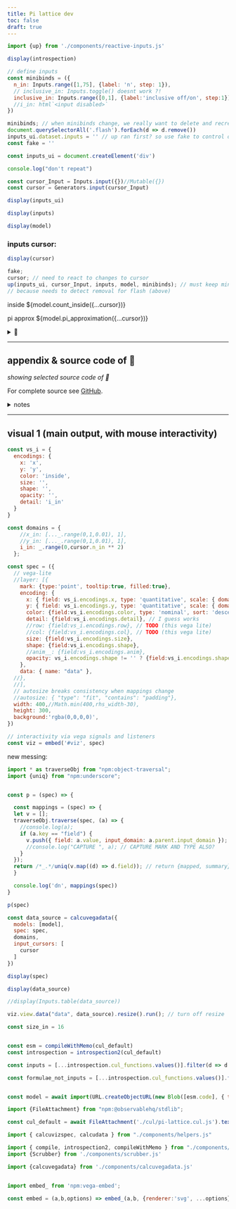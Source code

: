 ```yaml
---
title: Pi lattice dev
toc: false
draft: true
---
```


```js
import {up} from './components/reactive-inputs.js'
```

```js
display(introspection)
```

```js
// define inputs
const minibinds = ({
  n_in: Inputs.range([1,75], {label: 'n', step: 1}),
  // inclusive_in: Inputs.toggle() doesnt work ?!
  inclusive_in: Inputs.range([0,1], {label:'inclusive off/on', step:1}),
  //i_in: html`<input disabled>`
})
```


```js
minibinds; // when minibinds change, we really want to delete and recreate inputs
document.querySelectorAll('.flash').forEach(d => d.remove())
inputs_ui.dataset.inputs = '' // up ran first? so use fake to control order:
const fake = ''
```


```js
const inputs_ui = document.createElement('div')
```

```js
console.log("don't repeat")

const cursor_Input = Inputs.input({})//Mutable({})
const cursor = Generators.input(cursor_Input)

display(inputs_ui)
```

```js
display(inputs)

display(model)
```


### inputs cursor:

```js
display(cursor)
```


```js
fake;
cursor; // need to react to changes to cursor
up(inputs_ui, cursor_Input, inputs, model, minibinds); // must keep minibinds sep. to pick up updates
// because needs to detect removal for flash (above)
```



<div id="viz"></div>

inside ${model.count_inside({...cursor})}

pi approx ${model.pi_approximation({...cursor})}

<details><summary>📜</summary>

```js echo
const pis = [5, 10, 20,30,50,55,60,65,70,75]
  .map(n_in => ({n_in, pi_approximation: model.pi_approximation({...cursor, n_in}), error: model.error({...cursor, n_in})}))

display(Inputs.table(pis, {sort: 'n_in', reverse: true, format: { pi_approximation: d3.format(',.10f'), error: d3.format(',.4f') }}))
```

</details>

---


## appendix & source code of 🎨

*showing selected source code of 🎨*

For complete source see [GitHub](https://github.com/declann/calculang-develop-with-framework/tree/dev).

<details><summary>notes</summary>this is Javascript and using tools and patterns that I repeat, but remember that calculang is unopinionated!<br />
calculang/output is also highly portable and uniform.</details>

---


## visual 1 (main output, with mouse interactivity)

```js echo
const vs_i = {
  encodings: {
    x: 'x',
    y: 'y',
    color: 'inside',
    size: '',
    shape: '',
    opacity: '',
    detail: 'i_in'
  }
}

const domains = {
    //x_in: [..._.range(0,1,0.01), 1],
    //y_in: [..._.range(0,1,0.01), 1],
    i_in: _.range(0,cursor.n_in ** 2)
  };

const spec = ({
  // vega-lite
  //layer: [{
    mark: {type:'point', tooltip:true, filled:true},
    encoding: {
      x: { field: vs_i.encodings.x, type: 'quantitative', scale: { domain: [0,1]} },
      y: { field: vs_i.encodings.y, type: 'quantitative', scale: { domain: [0,1]}  },
      color: {field:vs_i.encodings.color, type: 'nominal', sort: 'descending', legend: true},
      detail: {field:vs_i.encodings.detail}, // I guess works
      //row: {field:vs_i.encodings.row}, // TODO (this vega lite)
      //col: {field:vs_i.encodings.col}, // TODO (this vega lite)
      size: {field:vs_i.encodings.size},
      shape: {field:vs_i.encodings.shape},
      //anim__: {field:vs_i.encodings.anim},
      opacity: vs_i.encodings.shape != '' ? {field:vs_i.encodings.shape} : {}, // OVERRIDES APPROACH?
    },
    data: { name: "data" },
  //},
  //],
  // autosize breaks consistency when mappings change
  //autosize: { "type": "fit", "contains": "padding"},
  width: 400,//Math.min(400,rhs_width-30),
  height: 300,
  background:'rgba(0,0,0,0)',
})

// interactivity via vega signals and listeners
const viz = embed('#viz', spec)
```

new messing:

```js echo
import * as traverseObj from "npm:object-traversal";
import {uniq} from "npm:underscore";


const p = (spec) => {

  const mappings = (spec) => {
  let v = [];
  traverseObj.traverse(spec, (a) => {
    //console.log(a);
    if (a.key == "field") {
      v.push({ field: a.value, input_domain: a.parent.input_domain });
      //console.log("CAPTURE ", a); // CAPTURE MARK AND TYPE ALSO?
    }
  });
  return /*_.*/uniq(v.map((d) => d.field)); // return {mapped, summary}
  }

  console.log('dn', mappings(spec))
}

p(spec)
```

```js echo
const data_source = calcuvegadata({
  models: [model],
  spec: spec,
  domains,
  input_cursors: [
    cursor
  ]
})

display(spec)

display(data_source)

//display(Inputs.table(data_source))
```

```js echo
viz.view.data("data", data_source).resize().run(); // turn off resize
```


```js echo
const size_in = 16

```

```js

const esm = compileWithMemo(cul_default)
const introspection = introspection2(cul_default)

const inputs = [...introspection.cul_functions.values()].filter(d => d.reason == 'input definition').map(d => d.name).sort()

const formulae_not_inputs = [...introspection.cul_functions.values()].filter(d => d.reason == 'definition' && inputs.indexOf(d.name+'_in') == -1).map(d => d.name)


const model = await import(URL.createObjectURL(new Blob([esm.code], { type: "text/javascript" })).toString())
```


```js
import {FileAttachment} from "npm:@observablehq/stdlib";

const cul_default = await FileAttachment('./cul/pi-lattice.cul.js').text()

import { calcuvizspec, calcudata } from "./components/helpers.js"

import { compile, introspection2, compileWithMemo } from "./components/mini-calculang.js"
import {Scrubber} from './components/scrubber.js'

import {calcuvegadata} from './components/calcuvegadata.js'


import embed_ from 'npm:vega-embed';

const embed = (a,b,options) => embed_(a,b, {renderer:'svg', ...options});
```
